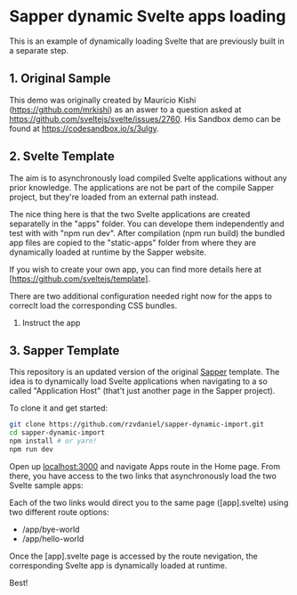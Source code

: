# Sapper dynamic Svelte apps loading

This is an example of dynamically loading Svelte that are previously built in a separate step.

## 1. Original Sample

This demo was originally created by Maurício Kishi (https://github.com/mrkishi) as an aswer to a question asked at https://github.com/sveltejs/svelte/issues/2760. His Sandbox demo can be found at https://codesandbox.io/s/3ulgy.

## 2. Svelte Template

The aim is to asynchronously load compiled Svelte applications without any prior knowledge. The applications are not be part of the compile Sapper project, but they're loaded from an external path instead. 

The nice thing here is that the two Svelte applications are created separatelly in the "apps" folder. You can develope them independently and test with with "npm run dev". After compilation (npm run build) the bundled app files are copied to the "static-apps" folder from where they are dynamically loaded at runtime by the Sapper website.

If you wish to create your own app, you can find more details here at [https://github.com/sveltejs/template].

There are two additional configuration needed right now for the apps to correclt load the corresponding CSS bundles.

1. Instruct the app

## 3. Sapper Template

This repository is an updated version of the original [Sapper](https://github.com/sveltejs/sapper) template. The idea is to dynamically load Svelte applications when navigating to a so called "Application Host" (that't just another page in the Sapper project).

To clone it and get started:

```bash
git clone https://github.com/rzvdaniel/sapper-dynamic-import.git
cd sapper-dynamic-import
npm install # or yarn!
npm run dev
```

Open up [localhost:3000](http://localhost:3000) and navigate Apps route in the Home page. From there, you have access to the two links that asynchronously load the two Svelte sample apps:

Each of the two links would direct you to the same page ([app].svelte) using two different route options:
- /app/bye-world
- /app/hello-world

Once the [app].svelte page is accessed by the route nevigation, the corresponding Svelte app is dynamically loaded at runtime.

Best!
